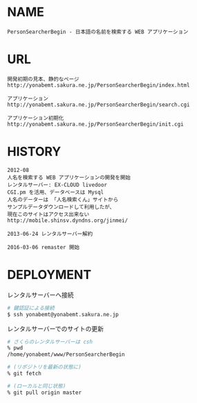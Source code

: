 # NAME

    PersonSearcherBegin - 日本語の名前を検索する WEB アプリケーション

# URL

    開発初期の見本、静的なページ
    http://yonabemt.sakura.ne.jp/PersonSearcherBegin/index.html

    アプリケーション
    http://yonabemt.sakura.ne.jp/PersonSearcherBegin/search.cgi

    アプリケーション初期化
    http://yonabemt.sakura.ne.jp/PersonSearcherBegin/init.cgi

# HISTORY

    2012-08
    人名を検索する WEB アプリケーションの開発を開始
    レンタルサーバー: EX-CLOUD livedoor
    CGI.pm を活用、データベースは Mysql
    人名のデーターは 「人名検索くん」サイトから
    サンプルデータダウンロードして利用したが、
    現在このサイトはアクセス出来ない
    http://mobile.shinsv.dyndns.org/jinmei/

    2013-06-24 レンタルサーバー解約

    2016-03-06 remaster 開始

# DEPLOYMENT

レンタルサーバーへ接続

```bash
# 鍵認証による接続
$ ssh yonabemt@yonabemt.sakura.ne.jp
```

レンタルサーバーでのサイトの更新

```sh
# さくらのレンタルサーバーは csh
% pwd
/home/yonabemt/www/PersonSearcherBegin

# (リポジトリを最新の状態に)
% git fetch

# (ローカルと同じ状態)
% git pull origin master
```
